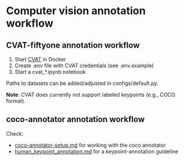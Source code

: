 # Computer vision annotation workflow

## CVAT-fiftyone annotation workflow

1. Start [CVAT](https://github.com/openvinotoolkit/cvat) in Docker
2. Create .env file with CVAT credentials (see .env.example)
3. Start a cvat_*.ipynb notebook

Paths to datasets can be added/adjusted in configs/default.py.

**Note**: CVAT does currently not support labeled keypoints (e.g., COCO format).

## coco-annotator annotation workflow

Check:
- [coco-annotator-setup.md](coco-annotator-setup.md) for working with the coco annotator
- [human_keypoint_annotation.md](human_keypoint_annotation.md) for a keypoint-annotation guideline

